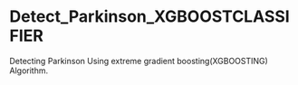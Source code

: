 # Detect_Parkinson_XGBOOSTCLASSIFIER
Detecting Parkinson Using extreme gradient boosting(XGBOOSTING) Algorithm.

